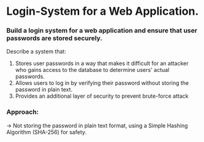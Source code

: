 # Login-System for a Web Application.

### Build a login system for a web application and ensure that user passwords are stored securely.
Describe a system that: <br />
1. Stores user passwords in a way that makes it difficult for an attacker who gains
access to the database to determine users' actual passwords.<br/>
2. Allows users to log in by verifying their password without storing the password in
plain text.<br/>
3. Provides an additional layer of security to prevent brute-force attack<br/>

### Approach:

-> Not storing the password in plain text format, using a Simple Hashing Algorithm (SHA-256) for safety. <br/>
